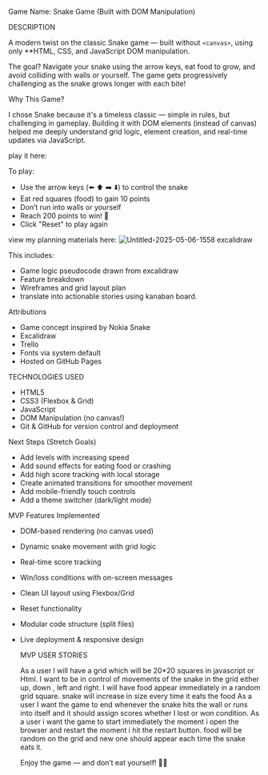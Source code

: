 Game Name: Snake Game (Built with DOM Manipulation)

DESCRIPTION

A modern twist on the classic Snake game — built without `<canvas>`, using only **HTML, CSS, and JavaScript DOM manipulation.

The goal? Navigate your snake using the arrow keys, eat food to grow, and avoid colliding with walls or yourself. The game gets progressively challenging as the snake grows longer with each bite!

Why This Game?

I chose Snake because it's a timeless classic — simple in rules, but challenging in gameplay. Building it with DOM elements (instead of canvas) helped me deeply understand grid logic, element creation, and real-time updates via JavaScript.


play it here:[  ](https://hamza-m-20.github.io/project-1/)

To play:
- Use the arrow keys (⬅️ ⬆️ ➡️ ⬇️) to control the snake
- Eat red squares (food) to gain 10 points
- Don’t run into walls or yourself
- Reach 200 points to win! 🎉
- Click "Reset" to play again

 view my planning materials here: [
](https://excalidraw.com/#json=JtG6YI618x0YYtbukqNW3,ZGfOawBgR7c_5wl1gbr45Q)
![Untitled-2025-05-06-1558 excalidraw](https://github.com/user-attachments/assets/c6fc6f20-b648-4959-a876-b9d9167cbc44)

This includes:
- Game logic pseudocode drawn from excalidraw
- Feature breakdown
- Wireframes and grid layout plan
- translate into actionable stories using kanaban board.

 Attributions

- Game concept inspired by Nokia Snake
- Excalidraw
- Trello
- Fonts via system default
- Hosted on GitHub Pages

TECHNOLOGIES USED

- HTML5
- CSS3 (Flexbox & Grid)
- JavaScript
- DOM Manipulation (no canvas!)
- Git & GitHub for version control and deployment


 Next Steps (Stretch Goals)

- Add levels with increasing speed
- Add sound effects for eating food or crashing
- Add high score tracking with local storage
- Create animated transitions for smoother movement
- Add mobile-friendly touch controls
- Add a theme switcher (dark/light mode)

MVP Features Implemented

- DOM-based rendering (no canvas used)
- Dynamic snake movement with grid logic
- Real-time score tracking
- Win/loss conditions with on-screen messages
- Clean UI layout using Flexbox/Grid
- Reset functionality
- Modular code structure (split files)
- Live deployment & responsive design

  MVP USER STORIES
  
  As a user I will have a grid which will be 20*20 squares in javascript or Html.
  I want to be in control of movements of the snake in the grid either up, down , left and right.
  I will have food appear immediately in a random grid square. snake will increase in size every time it eats the food
  As a user I want the game to end whenever the snake hits the wall or runs into itself and it should assign scores whether I lost or won condition.
  As a user i want the game to start immediately the moment i open the browser and restart the moment i hit the restart button.
  food will be random on the grid and new one should appear each time the snake eats it.

  Enjoy the game — and don’t eat yourself! 🐍💥
